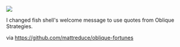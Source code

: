 ![](https://db-feed.s3.amazonaws.com/legacy/Screen_Shot_2017_12_29_at_12_59_27_PM-1514570435454.png)

I changed fish shell's welcome message to use quotes from Oblique Strategies.

via https://github.com/mattreduce/oblique-fortunes